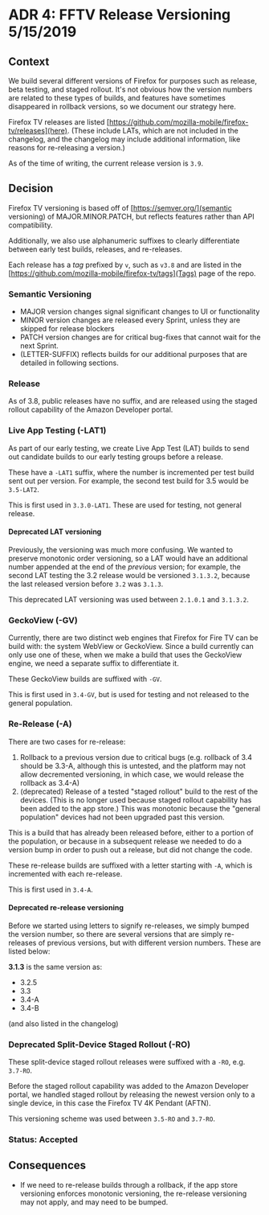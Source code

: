 # ADR 4: FFTV Release Versioning 5/15/2019
## Context
We build several different versions of Firefox for purposes such as release, beta testing, and staged rollout. It's not obvious how the version numbers are related to these types of builds, and features have sometimes disappeared in rollback versions, so we document our strategy here.

Firefox TV releases are listed [https://github.com/mozilla-mobile/firefox-tv/releases](here). (These include LATs, which are not included in the changelog, and the changelog may include additional information, like reasons for re-releasing a version.)

As of the time of writing, the current release version is `3.9`.

## Decision
Firefox TV versioning is based off of [https://semver.org/](semantic versioning) of MAJOR.MINOR.PATCH, but reflects features rather than API compatibility.

Additionally, we also use alphanumeric suffixes to clearly differentiate between early test builds, releases, and re-releases.

Each release has a *tag* prefixed by `v`, such as `v3.8` and are listed in the [https://github.com/mozilla-mobile/firefox-tv/tags](Tags) page of the repo.

### Semantic Versioning
* MAJOR version changes signal significant changes to UI or functionality
* MINOR version changes are released every Sprint, unless they are skipped for release blockers
* PATCH version changes are for critical bug-fixes that cannot wait for the next Sprint.
* (LETTER-SUFFIX) reflects builds for our additional purposes that are detailed in following sections.

### Release
As of 3.8, public releases have no suffix, and are released using the staged rollout capability of the Amazon Developer portal.

### Live App Testing (-LAT1)
As part of our early testing, we create Live App Test (LAT) builds to send out candidate builds to our early testing groups before a release.

These have a `-LAT1` suffix, where the number is incremented per test build sent out per version. For example, the second test build for 3.5 would be `3.5-LAT2`.

This is first used in `3.3.0-LAT1`. These are used for testing, not general release.

#### Deprecated LAT versioning

Previously, the versioning was much more confusing. We wanted to preserve monotonic order versioning, so a LAT would have an additional number appended at the end of the *previous* version; for example, the second LAT testing the 3.2 release would be versioned `3.1.3.2`, because the last released version before `3.2` was `3.1.3`.

This deprecated LAT versioning was used between `2.1.0.1` and `3.1.3.2`.

### GeckoView (-GV)
Currently, there are two distinct web engines that Firefox for Fire TV can be build with: the system WebView or GeckoView. Since a build currently can only use one of these, when we make a build that uses the GeckoView engine, we need a separate suffix to differentiate it.

These GeckoView builds are suffixed with `-GV`.

This is first used in `3.4-GV`, but is used for testing and not released to the general population.

### Re-Release (-A)
There are two cases for re-release:
1) Rollback to a previous version due to critical bugs (e.g. rollback of 3.4 should be 3.3-A, although this is untested, and the platform may not allow decremented versioning, in which case, we would release the rollback as 3.4-A)
1) (deprecated) Release of a tested "staged rollout" build to the rest of the devices. (This is no longer used because staged rollout capability has been added to the app store.) This was monotonic because the "general population" devices had not been upgraded past this version.

This is a build that has already been released before, either to a portion of the population, or because in a subsequent release we needed to do a version bump in order to push out a release, but did not change the code.

These re-release builds are suffixed with a letter starting with `-A`, which is incremented with each re-release.

This is first used in `3.4-A`.

#### Deprecated re-release versioning
Before we started using letters to signify re-releases, we simply bumped the version number, so there are several versions that are simply re-releases of previous versions, but with different version numbers. These are listed below:

**3.1.3** is the same version as:
* 3.2.5
* 3.3
* 3.4-A
* 3.4-B

(and also listed in the changelog)

### Deprecated Split-Device Staged Rollout (-RO)
These split-device staged rollout releases were suffixed with a `-RO`, e.g. `3.7-RO`.

Before the staged rollout capability was added to the Amazon Developer portal, we handled staged rollout by releasing the newest version only to a single device, in this case the Firefox TV 4K Pendant (AFTN).

This versioning scheme was used between `3.5-RO` and `3.7-RO`.

### Status: Accepted

## Consequences
- If we need to re-release builds through a rollback, if the app store versioning enforces monotonic versioning, the re-release versioning may not apply, and may need to be bumped.
